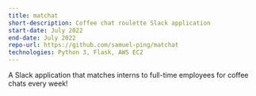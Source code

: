 ```yaml
---
title: matchat
short-description: Coffee chat roulette Slack application
start-date: July 2022
end-date: July 2022
repo-url: https://github.com/samuel-ping/matchat
technologies: Python 3, Flask, AWS EC2
---
```


A Slack application that matches interns to full-time employees for coffee chats every week!
